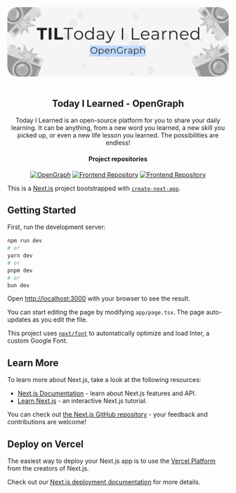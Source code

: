 <img src="til-opengraph.png" alt="Kide.rat logo">
<br />
<br />

<div align="center">
  
## Today I Learned - OpenGraph
Today I Learned is an open-source platform for you to share your daily learning. It can be anything, from a new word you learned, a new skill you picked up, or even a new life lesson you learned. The possibilities are endless!
#### Project repositories
[![OpenGraph](https://img.shields.io/badge/OpenGraph-bfdbfe)](https://github.com/KasperiP/til-opengraph)
[![Frontend Repository](https://img.shields.io/badge/Frontend-bbf7d0)](https://github.com/KasperiP/til-frontend)
[![Frontend Repository](https://img.shields.io/badge/Brontend-fef08a)](https://github.com/KasperiP/til-backend)

</div>

This is a [Next.js](https://nextjs.org/) project bootstrapped with [`create-next-app`](https://github.com/vercel/next.js/tree/canary/packages/create-next-app).

## Getting Started

First, run the development server:

```bash
npm run dev
# or
yarn dev
# or
pnpm dev
# or
bun dev
```

Open [http://localhost:3000](http://localhost:3000) with your browser to see the result.

You can start editing the page by modifying `app/page.tsx`. The page auto-updates as you edit the file.

This project uses [`next/font`](https://nextjs.org/docs/basic-features/font-optimization) to automatically optimize and load Inter, a custom Google Font.

## Learn More

To learn more about Next.js, take a look at the following resources:

- [Next.js Documentation](https://nextjs.org/docs) - learn about Next.js features and API.
- [Learn Next.js](https://nextjs.org/learn) - an interactive Next.js tutorial.

You can check out [the Next.js GitHub repository](https://github.com/vercel/next.js/) - your feedback and contributions are welcome!

## Deploy on Vercel

The easiest way to deploy your Next.js app is to use the [Vercel Platform](https://vercel.com/new?utm_medium=default-template&filter=next.js&utm_source=create-next-app&utm_campaign=create-next-app-readme) from the creators of Next.js.

Check out our [Next.js deployment documentation](https://nextjs.org/docs/deployment) for more details.
